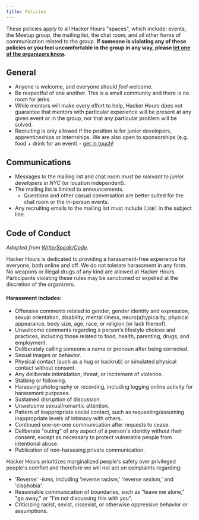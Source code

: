 ```yaml
---
title: Policies
---
```


These policies apply to all Hacker Hours "spaces", which include: events, the Meetup group, the mailing list, the chat room, and all other forms of communication related to the group. **If someone is violating any of these policies or you feel uncomfortable in the group in any way, please [let one of the organizers know](/contact.html#organizers).**

## General

* Anyone is welcome, and everyone should _feel_ welcome.
* Be respectful of one another.  This is a small community and there is no room for jerks.
* While mentors will make every effort to help, Hacker Hours does not guarantee that mentors with particular experience will be present at any given event or in the group, nor that any particular problem will be solved.
* Recruiting is only allowed if the position is for junior developers, apprenticeships or internships.  We are also open to sponsorships (e.g. food + drink for an event) - [get in touch](/contact.html)!

## Communications

* Messages to the mailing list and chat room *must be relevant to junior developers in NYC* (or location independent).
* The mailing list is limited to announcements.
    * Questions and other casual conversation are better suited for the chat room or the in-person events.
* Any recruiting emails to the mailing list must include `[JOB]` in the subject line.

## Code of Conduct

_Adapted from [Write/Speak/Code](http://www.writespeakcode.com/code-of-conduct.html)._

Hacker Hours is dedicated to providing a harassment-free experience for everyone, both online and off. We do not tolerate harassment in any form. No weapons or illegal drugs of any kind are allowed at Hacker Hours. Participants violating these rules may be sanctioned or expelled at the discretion of the organizers.

#### Harassment includes:

* Offensive comments related to gender, gender identity and expression, sexual orientation, disability, mental illness, neuro(a)typicality, physical appearance, body size, age, race, or religion (or lack thereof).
* Unwelcome comments regarding a person's lifestyle choices and practices, including those related to food, health, parenting, drugs, and employment.
* Deliberately calling someone a name or pronoun after being corrected.
* Sexual images or behavior.
* Physical contact (such as a hug or backrub) or simulated physical contact without consent.
* Any deliberate intimidation, threat, or incitement of violence.
* Stalking or following.
* Harassing photography or recording, including logging online activity for harassment purposes.
* Sustained disruption of discussion.
* Unwelcome sexual/romantic attention.
* Pattern of inappropriate social contact, such as requesting/assuming inappropriate levels of intimacy with others.
* Continued one-on-one communication after requests to cease.
* Deliberate "outing" of any aspect of a person's identity without their consent, except as necessary to protect vulnerable people from intentional abuse.
* Publication of non-harassing private communication.

Hacker Hours prioritizes marginalized people's safety over privileged people's comfort and therefore we will not act on complaints regarding:

* 'Reverse' -isms, including 'reverse racism,' 'reverse sexism,' and 'cisphobia'.
* Reasonable communication of boundaries, such as "leave me alone," "go away," or "I'm not discussing this with you".
* Criticizing racist, sexist, cissexist, or otherwise oppressive behavior or assumptions.
